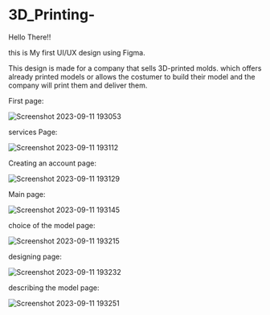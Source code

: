 # 3D_Printing-

Hello There!!

this is My first UI/UX design using Figma.

This design is made for a company that sells 3D-printed molds. which offers already printed models or allows the costumer to build their model and the company will print them and deliver them.


First page:

![Screenshot 2023-09-11 193053](https://github.com/ismael-782/3D_Printing-/assets/111667195/9894f31d-d456-4711-aabb-a2fd5949e656)


services Page:


![Screenshot 2023-09-11 193112](https://github.com/ismael-782/3D_Printing-/assets/111667195/ca5c305a-56dc-46dd-b423-f4adebab3a8e)


Creating an account page:


![Screenshot 2023-09-11 193129](https://github.com/ismael-782/3D_Printing-/assets/111667195/c52a65a6-411d-4ec6-b14d-b071e602ae34)


Main page:

![Screenshot 2023-09-11 193145](https://github.com/ismael-782/3D_Printing-/assets/111667195/cbdd9f4d-3ce1-4358-8ad7-22f05c47a1ad)


choice of the model page:

![Screenshot 2023-09-11 193215](https://github.com/ismael-782/3D_Printing-/assets/111667195/b017807e-cf9f-40db-bda3-05b481e00082)


designing page:


![Screenshot 2023-09-11 193232](https://github.com/ismael-782/3D_Printing-/assets/111667195/b5abf6a7-981b-45e2-8bab-f30bbe7a4d1e)



describing the model page:


![Screenshot 2023-09-11 193251](https://github.com/ismael-782/3D_Printing-/assets/111667195/3ed22313-e18d-4f58-a368-cc87d040875e)




